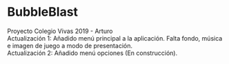 # BubbleBlast
Proyecto Colegio Vivas 2019 - Arturo  
Actualización 1: Añadido menú principal a la aplicación. Falta fondo, música e imagen de juego a modo de presentación.  
Actualización 2: Añadido menú opciones (En construcción).  
